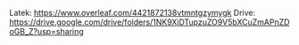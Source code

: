 Latek: https://www.overleaf.com/4421872138vtmntgzymygk
Drive: https://drive.google.com/drive/folders/1NK9XjDTupzuZO9V5bXCuZmAPnZDoGB_Z?usp=sharing
